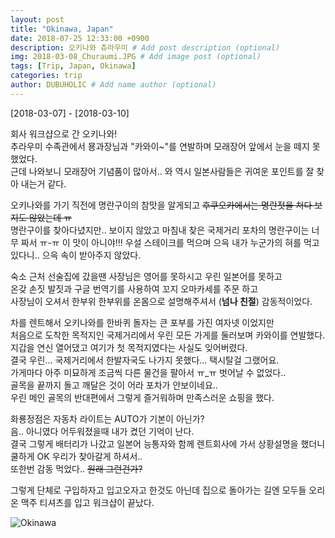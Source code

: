 ```yaml
---
layout: post
title: "Okinawa, Japan"
date: 2018-07-25 12:33:00 +0900
description: 오키나와 츄라우미 # Add post description (optional)
img: 2018-03-08_Churaumi.JPG # Add image post (optional)
tags: [Trip, Japan, Okinawa]
categories: trip
author: DUBUHOLIC # Add name author (optional)
---
```



[2018-03-07] - [2018-03-10]  

회사 워크샵으로 간 오키나와!  
추라우미 수족관에서 묭과장님과 "카와이~"를 연발하며 모래장어 앞에서 눈을 떼지 못했었다.    
근데 나와보니 모래장어 기념품이 많아서.. 와 역시 일본사람들은 귀여운 포인트를 잘 찾아 내는거 같다.    

오키나와를 가기 직전에 명란구이의 참맛을 알게되고 ~~후쿠오카에서는 명란젓을 쳐다 보지도 않았는데 ㅠ~~   
명란구이를 찾아다녔지만.. 보이지 않았고 마침내 찾은 국제거리 포차의 명란구이는 너무 짜서 ㅠ-ㅠ 이 맛이 아니야!!!
우설 스테이크를 먹으며 으윽 내가 누군가의 혀를 먹고 있다니.. 으윽 속이 받아주지 않았다.  

숙소 근처 선술집에 갔을땐 사장님은 영어를 못하시고 우린 일본어를 못하고  
온갖 손짓 발짓과 구글 번역기를 사용하여 꼬지 오마카세를 주문 하고  
사장님이 오셔서 한부위 한부위를 온몸으로 설명해주셔서 (**넘나 친절**) 감동적이었다.  

차를 렌트해서 오키나와를 한바퀴 돌자는 큰 포부를 가진 여자넷 이었지만  
처음으로 도착한 목적지인 국제거리에서 우린 모든 가게를 둘러보며 카와이를 연발했다. 지갑을 연신 열어댔고 여기가 첫 목적지였다는 사실도 잊어버렸다.   
결국 우린... 국제거리에서 한발자국도 나가지 못했다... 택시탈걸 그랬어요.   
가게마다 아주 미묘하게 조금씩 다른 물건을 팔아서 ㅠ_ㅠ 벗어날 수 없었다..    
골목을 끝까지 돌고 깨달은 것이 어라 포차가 안보이네요..    
우린 메인 골목의 반대편에서 그렇게 즐거워하며 만족스러운 쇼핑을 했다.   

화룡정점은 자동차 라이트는 AUTO가 기본이 아닌가?   
음.. 아니였다 어두워졌을때 내가 켰던 기억이 난다.  
결국 그렇게 배터리가 나갔고 일본어 능통자와 함께 렌트회사에 가서 상황설명을 했더니 쿨하게 OK 우리가 찾아갈게 하셔서..    
또한번 감동 먹었다.. ~~원래 그런건가?~~

그렇게 단체로 구입하자고 입고오자고 한것도 아닌데 집으로 돌아가는 길엔 모두들 오리온 맥주 티셔츠를 입고 워크샵이 끝났다.    

![Okinawa]({{site.baseurl}}/assets/img/2018-03-08_.JPG)
